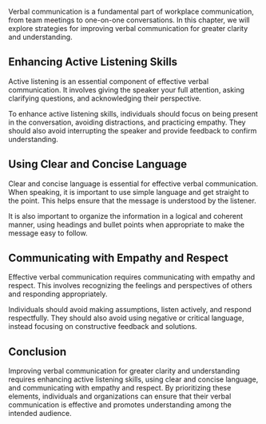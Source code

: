
Verbal communication is a fundamental part of workplace communication, from team meetings to one-on-one conversations. In this chapter, we will explore strategies for improving verbal communication for greater clarity and understanding.

Enhancing Active Listening Skills
---------------------------------

Active listening is an essential component of effective verbal communication. It involves giving the speaker your full attention, asking clarifying questions, and acknowledging their perspective.

To enhance active listening skills, individuals should focus on being present in the conversation, avoiding distractions, and practicing empathy. They should also avoid interrupting the speaker and provide feedback to confirm understanding.

Using Clear and Concise Language
--------------------------------

Clear and concise language is essential for effective verbal communication. When speaking, it is important to use simple language and get straight to the point. This helps ensure that the message is understood by the listener.

It is also important to organize the information in a logical and coherent manner, using headings and bullet points when appropriate to make the message easy to follow.

Communicating with Empathy and Respect
--------------------------------------

Effective verbal communication requires communicating with empathy and respect. This involves recognizing the feelings and perspectives of others and responding appropriately.

Individuals should avoid making assumptions, listen actively, and respond respectfully. They should also avoid using negative or critical language, instead focusing on constructive feedback and solutions.

Conclusion
----------

Improving verbal communication for greater clarity and understanding requires enhancing active listening skills, using clear and concise language, and communicating with empathy and respect. By prioritizing these elements, individuals and organizations can ensure that their verbal communication is effective and promotes understanding among the intended audience.
